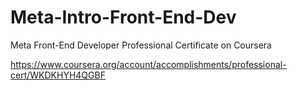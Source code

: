 # Meta-Intro-Front-End-Dev
Meta Front-End Developer Professional Certificate on Coursera

https://www.coursera.org/account/accomplishments/professional-cert/WKDKHYH4QGBF
